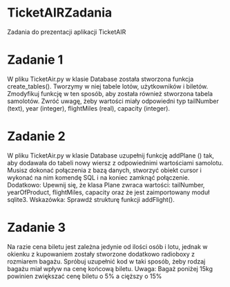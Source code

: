 # TicketAIRZadania
Zadania do prezentacji aplikacji TicketAIR

# Zadanie 1
W pliku TicketAir.py w klasie Database została stworzona funkcja create_tables(). Tworzymy w niej tabele lotów, użytkowników i biletów. Zmodyfikuj funkcję w ten sposób, aby została również stworzona tabela samolotów. Zwróć uwagę, żeby wartości miały odpowiedni typ tailNumber (text), year (integer), flightMiles (real), capacity (integer).


# Zadanie 2
W pliku TicketAir.py w klasie Database uzupełnij funkcję addPlane () tak, aby dodawała do tabeli nowy wiersz z odpowiednimi wartościami samolotu. Musisz dokonać połączenia z bazą danych, stworzyć obiekt cursor i wykonać na nim komendę SQL i na koniec zamknąć połączenie.
Dodatkowo: Upewnij się, że klasa Plane zwraca wartości: tailNumber, yearOfProduct, flightMiles, capacity oraz że jest zaimportowany moduł sqlite3.
Wskazówka: Sprawdź strukturę funkcji addFlight().


# Zadanie 3
Na razie cena biletu jest zależna jedynie od ilości osób i lotu, jednak w okienku z kupowaniem zostały stworzone dodatkowo radioboxy z rozmiarem bagażu. Spróbuj uzupełnić kod w taki sposób, żeby rodzaj bagażu miał wpływ na cenę końcową biletu. 
Uwaga: Bagaż poniżej 15kg powinien zwiększać cenę biletu o 5% a cięższy o 15%

